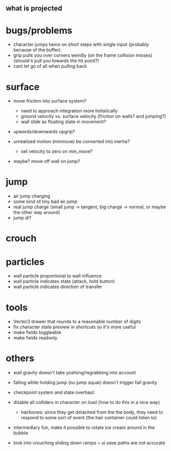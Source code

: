 what is projected
---

# bugs/problems
- character jumps twice on short steps with single input (probably because of the buffer)
- grip pulls you over corners weirdly (on the frame collision misses) (should it pull you towards the hit point?)
- cant let go of all when pulling back

# surface
- move friction into surface system?
  - need to approach integration more holistically
  - ground velocity vs. surface velocity (friction on walls? and jumping?)
  - wall slide as floating state in movement?

- upwards/downwards upgrip?

- unrealized motion (minmove) be converted into inertia?
  - set velocity to zero on min_move?

- maybe? move off wall on jump?

# jump

- air jump charging
- some kind of tiny bad air jump
- real jump charge (small jump -> tangent, big charge -> normal, or maybe the other way around)
- jump di?

# crouch

# particles

- wall particle proportional to wall influence
- wall particle indicates state (attack, hold button)
- wall particle indicates direction of transfer

# tools

- Vector3 drawer that rounds to a reasonable number of digits
- fix character state preview in shortcuts so it's more useful
- make fields toggleable
- make fields readonly

# others

- wall gravity doesn't take yoshiing/regrabbing into account
- falling while holding jump (no jump squat) doesn't trigger fall gravity

- checkpoint system and state overhaul:
- disable all colliders in character on load (how to do this in a nice way)
  - hairbones: since they get detached from the the body, they need to respond to some sort of event (the hair container could listen to)
- intermediary fun, make it possible to rotate ice cream around in the bubble


- look into crouching sliding down ramps
~ ui save paths are not accurate